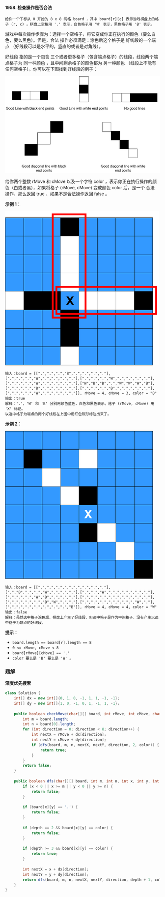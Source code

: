 #### 1958. 检查操作是否合法

`给你一个下标从 0 开始的 8 x 8 网格 board ，其中 board[r][c] 表示游戏棋盘上的格子 (r, c) 。棋盘上空格用 '.' 表示，白色格子用 'W' 表示，黑色格子用 'B' 表示。`

游戏中每次操作步骤为：选择一个空格子，将它变成你正在执行的颜色（要么白色，要么黑色）。但是，合法 操作必须满足：涂色后这个格子是 好线段的一个端点 （好线段可以是水平的，竖直的或者是对角线）。

好线段 指的是一个包含 三个或者更多格子（包含端点格子）的线段，线段两个端点格子为 同一种颜色 ，且中间剩余格子的颜色都为 另一种颜色 （线段上不能有任何空格子）。你可以在下图找到好线段的例子：

![img](./images/检查操作是否合法/1.jpg)

给你两个整数 rMove 和 cMove 以及一个字符 color ，表示你正在执行操作的颜色（白或者黑），如果将格子 (rMove, cMove) 变成颜色 color 后，是一个 合法 操作，那么返回 true ，如果不是合法操作返回 false 。

**示例 1：**

![img](./images/检查操作是否合法/2.jpg)

```shell
输入：board = [[".",".",".","B",".",".",".","."],[".",".",".","W",".",".",".","."],[".",".",".","W",".",".",".","."],[".",".",".","W",".",".",".","."],["W","B","B",".","W","W","W","B"],[".",".",".","B",".",".",".","."],[".",".",".","B",".",".",".","."],[".",".",".","W",".",".",".","."]], rMove = 4, cMove = 3, color = "B"
输出：true
解释：'.'，'W' 和 'B' 分别用颜色蓝色，白色和黑色表示。格子 (rMove, cMove) 用 'X' 标记。
以选中格子为端点的两个好线段在上图中用红色矩形标注出来了。
```

**示例 2：**

![img](./images/检查操作是否合法/3.jpg)

```shell
输入：board = [[".",".",".",".",".",".",".","."],[".","B",".",".","W",".",".","."],[".",".","W",".",".",".",".","."],[".",".",".","W","B",".",".","."],[".",".",".",".",".",".",".","."],[".",".",".",".","B","W",".","."],[".",".",".",".",".",".","W","."],[".",".",".",".",".",".",".","B"]], rMove = 4, cMove = 4, color = "W"
输出：false
解释：虽然选中格子涂色后，棋盘上产生了好线段，但选中格子是作为中间格子，没有产生以选中格子为端点的好线段。
```

**提示：**

* `board.length == board[r].length == 8`
* `0 <= rMove, cMove < 8`
* `board[rMove][cMove] == '.'`
* `color 要么是 'B' 要么是 'W' 。`

### 题解

**深度优先搜索**

```java
class Solution {
    int[] dx = new int[]{0, 1, 0, -1, 1, 1, -1, -1};
    int[] dy = new int[]{1, 0, -1, 0, 1, -1, 1, -1};

    public boolean checkMove(char[][] board, int rMove, int cMove, char color) {
        int m = board.length;
        int n = board[0].length;
        for (int direction = 0; direction < 8; direction++) {
            int nextX = rMove + dx[direction];
            int nextY = cMove + dy[direction];
            if (dfs(board, m, n, nextX, nextY, direction, 2, color)) {
                return true;
            }
        }
        return false;
    }

    public boolean dfs(char[][] board, int m, int n, int x, int y, int direction, int depth, char color) {
        if (x < 0 || x >= m || y < 0 || y >= n) {
            return false;
        }

        if (board[x][y] == '.') {
            return false;
        }

        if (depth == 2 && board[x][y] == color) {
            return false;
        }

        if (depth >= 3 && board[x][y] == color) {
            return true;
        }

        int nextX = x + dx[direction];
        int nextY = y + dy[direction];
        return dfs(board, m, n, nextX, nextY, direction, depth + 1, color);
    }
}
```


